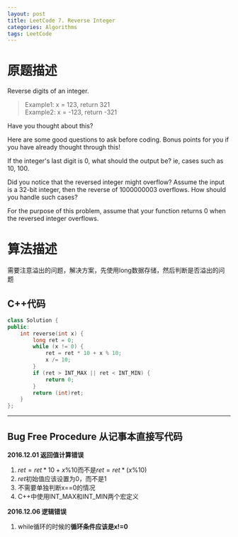 ```yaml
---
layout: post
title: LeetCode 7. Reverse Integer
categories: Algorithms
tags: LeetCode
---
```


# 原题描述  
Reverse digits of an integer.

> Example1: x = 123, return 321  
Example2: x = -123, return -321   

Have you thought about this?

Here are some good questions to ask before coding. Bonus points for you if you have already thought through this!

If the integer's last digit is 0, what should the output be? ie, cases such as 10, 100.

Did you notice that the reversed integer might overflow? Assume the input is a 32-bit integer, then the reverse of 1000000003 overflows. How should you handle such cases?

For the purpose of this problem, assume that your function returns 0 when the reversed integer overflows.  

# 算法描述  
需要注意溢出的问题，解决方案，先使用long数据存储，然后判断是否溢出的问题  

## C++代码  
```c++
class Solution {
public:
    int reverse(int x) {
		long ret = 0;
        while (x != 0) {
            ret = ret * 10 + x % 10;
            x /= 10;
        }
        if (ret > INT_MAX || ret < INT_MIN) {
            return 0;
        }
        return (int)ret;
    }
};
```

--------------------

## Bug Free Procedure  从记事本直接写代码  
**2016.12.01 返回值计算错误**  
1. $ret = ret * 10 + x \% 10$而不是$ret = ret * (x \% 10)$  
2. $ret$初始值应该设置为0，而不是1  
3. 不需要单独判断x==0的情况  
4. C++中使用INT_MAX和INT_MIN两个宏定义  

**2016.12.06 逻辑错误**  
1. while循环的时候的**循环条件应该是x!=0**  


